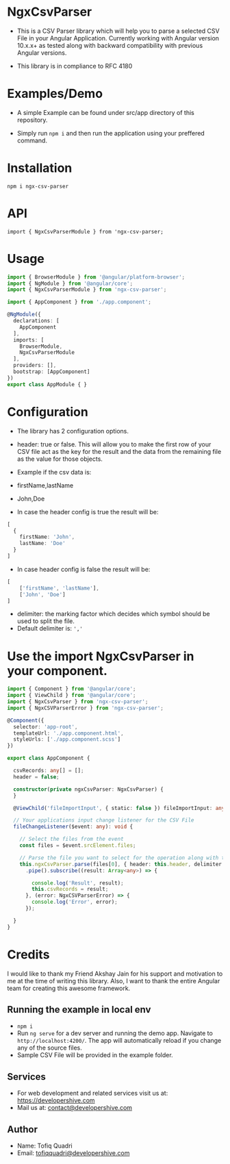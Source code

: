 # NgxCsvParser

* This is a CSV Parser library which will help you to parse a selected CSV File in your Angular Application. Currently working with Angular version 10.x.x+ as tested along with backward compatibility with previous Angular versions.

* This library is in compliance to RFC 4180

# Examples/Demo

* A simple Example can be found under src/app directory of this repository.

* Simply run `npm i` and then run the application using your preffered command.

# Installation
`npm i ngx-csv-parser`

# API
`import { NgxCsvParserModule } from 'ngx-csv-parser;`

# Usage

```typescript
import { BrowserModule } from '@angular/platform-browser';
import { NgModule } from '@angular/core';
import { NgxCsvParserModule } from 'ngx-csv-parser';

import { AppComponent } from './app.component';

@NgModule({
  declarations: [
    AppComponent
  ],
  imports: [
    BrowserModule,
    NgxCsvParserModule
  ],
  providers: [],
  bootstrap: [AppComponent]
})
export class AppModule { }
```

# Configuration

* The library has 2 configuration options.

* header: true or false. This will allow you to make the first row of your CSV file act as the key for the result and the data from the remaining file as the value for those objects.

* Example if the csv data is:

* firstName,lastName
* John,Doe

* In case the header config is true the result will be:

```typescript
[
  {
    firstName: 'John',
    lastName: 'Doe'
  }
]
```
* In case header config is false the result will be:
```typescript
[
    ['firstName', 'lastName'],
    ['John', 'Doe']
]
```

* delimiter: the marking factor which decides which symbol should be used to split the file.
* Default delimiter is: `','`

# Use the import NgxCsvParser in your component.

```typescript
import { Component } from '@angular/core';
import { ViewChild } from '@angular/core';
import { NgxCsvParser } from 'ngx-csv-parser';
import { NgxCSVParserError } from 'ngx-csv-parser';

@Component({
  selector: 'app-root',
  templateUrl: './app.component.html',
  styleUrls: ['./app.component.scss']
})

export class AppComponent {

  csvRecords: any[] = [];
  header = false;

  constructor(private ngxCsvParser: NgxCsvParser) {
  }

  @ViewChild('fileImportInput', { static: false }) fileImportInput: any;

  // Your applications input change listener for the CSV File
  fileChangeListener($event: any): void {

    // Select the files from the event
    const files = $event.srcElement.files;

    // Parse the file you want to select for the operation along with the configuration
    this.ngxCsvParser.parse(files[0], { header: this.header, delimiter: ',' })
      .pipe().subscribe((result: Array<any>) => {

        console.log('Result', result);
        this.csvRecords = result;
      }, (error: NgxCSVParserError) => {
        console.log('Error', error);
      });

  }
}
```
# Credits

I would like to thank my Friend Akshay Jain for his support and motivation to me at the time of writing this library. Also, I want to thank the entire Angular team for creating this awesome framework.

## Running the example in local env

* `npm i`
* Run `ng serve` for a dev server and running the demo app. Navigate to `http://localhost:4200/`. The app will automatically reload if you change any of the source files.
* Sample CSV File will be provided in the example folder.

## Services

* For web development and related services visit us at: https://developershive.com
* Mail us at: contact@developershive.com

## Author

* Name: Tofiq Quadri
* Email: tofiqquadri@developershive.com